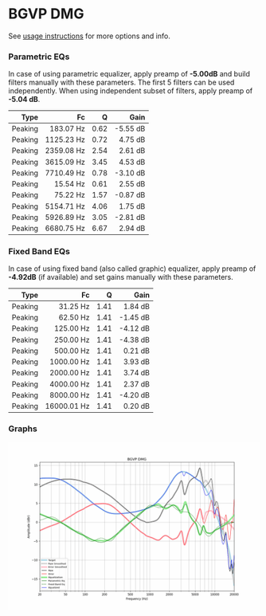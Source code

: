 # BGVP DMG
See [usage instructions](https://github.com/jaakkopasanen/AutoEq#usage) for more options and info.

### Parametric EQs
In case of using parametric equalizer, apply preamp of **-5.00dB** and build filters manually
with these parameters. The first 5 filters can be used independently.
When using independent subset of filters, apply preamp of **-5.04 dB**.

| Type    | Fc         |    Q | Gain     |
|--------:|-----------:|-----:|---------:|
| Peaking | 183.07 Hz  | 0.62 | -5.55 dB |
| Peaking | 1125.23 Hz | 0.72 | 4.75 dB  |
| Peaking | 2359.08 Hz | 2.54 | 2.61 dB  |
| Peaking | 3615.09 Hz | 3.45 | 4.53 dB  |
| Peaking | 7710.49 Hz | 0.78 | -3.10 dB |
| Peaking | 15.54 Hz   | 0.61 | 2.55 dB  |
| Peaking | 75.22 Hz   | 1.57 | -0.87 dB |
| Peaking | 5154.71 Hz | 4.06 | 1.75 dB  |
| Peaking | 5926.89 Hz | 3.05 | -2.81 dB |
| Peaking | 6680.75 Hz | 6.67 | 2.94 dB  |

### Fixed Band EQs
In case of using fixed band (also called graphic) equalizer, apply preamp of **-4.92dB**
(if available) and set gains manually with these parameters.

| Type    | Fc          |    Q | Gain     |
|--------:|------------:|-----:|---------:|
| Peaking | 31.25 Hz    | 1.41 | 1.84 dB  |
| Peaking | 62.50 Hz    | 1.41 | -1.45 dB |
| Peaking | 125.00 Hz   | 1.41 | -4.12 dB |
| Peaking | 250.00 Hz   | 1.41 | -4.38 dB |
| Peaking | 500.00 Hz   | 1.41 | 0.21 dB  |
| Peaking | 1000.00 Hz  | 1.41 | 3.93 dB  |
| Peaking | 2000.00 Hz  | 1.41 | 3.74 dB  |
| Peaking | 4000.00 Hz  | 1.41 | 2.37 dB  |
| Peaking | 8000.00 Hz  | 1.41 | -4.20 dB |
| Peaking | 16000.01 Hz | 1.41 | 0.20 dB  |

### Graphs
![](./BGVP%20DMG.png)